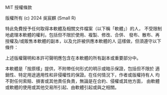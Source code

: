 MIT 授權條款

版權所有 (c) 2024 吳宸麒 (Small R)

特此免費授予任何取得本軟體及相關文件檔案（以下稱「軟體」）的人，
不受限制地處理本軟體的權利，包括但不限於使用、複製、修改、合併、
發布、散布、再授權及/或販售本軟體的副本，以及允許被供應本軟體的人
這樣做，但須遵守以下條件：

上述版權聲明和本許可聲明應包含在本軟體的所有副本或重要部分中。

本軟體是「按原樣」提供，不附帶任何形式的明示或暗示保證，包括但不限於
適銷性、特定用途適用性和非侵權性的保證。在任何情況下，作者或版權持有人
均不對任何索賠、損害或其他責任負責，無論是在合約、侵權或其他方面，
由軟體或軟體的使用或其他交易所引起、由軟體引起或與之相關。
